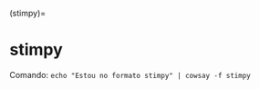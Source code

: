 (stimpy)=

# stimpy

Comando: `echo "Estou no formato stimpy" | cowsay -f stimpy`

```{literalinclude} saidas/stimpy.txt 
```

